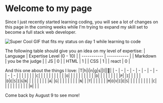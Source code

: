 # Welcome to my page

Since I just recently started learning coding, you will see a lot of changes on this page in the coming weeks while I'm trying to expand my skill set to become a full stack web developer.

![Super Cool GIF that fits my status on day 1 while learning to code](https://media.tenor.com/gTg8ZSZMR6YAAAAC/scaler-create-impact.gif)

The following table should give you an idea on my level of expertise:
| Language | Expertise Level (0 - 10) |
| ----------- | ----------- |
| Markdown | you be the judge |
| JS | 0 |
| HTML | 1 |
| CSS | 1 |
| react | 0 |


And this one about the things I love:
|T|h|i|n|g|s||I||💚|
| - | - | - | - | - | - | - | - | - | - |
| | | | | | |`C`| | | |
| | | | | | |`O`| | | |
| | | | | | |`D`| | | |
| | | | |`P`| |`I`| | | |
| |`D`|`E`|`S`|`I`|`G`|`N`| | | |
| | | | |`A`| |`G`| | | |
| | | | |`N`| | |`T`| | |
| | | |`M`|`O`|`V`|`I`|`E`|`S`| |
| | | | | | | |`C`| | |
| | | | | | | |`H`| | |


Come back by August 9 to see more!
